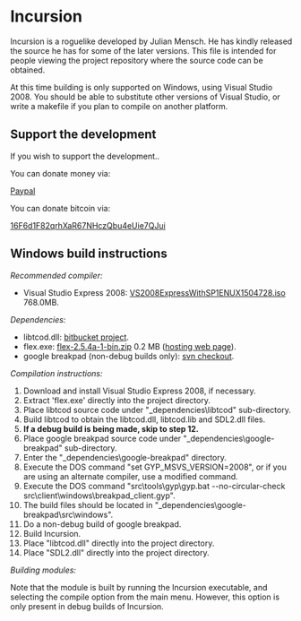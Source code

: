 Incursion
=========

Incursion is a roguelike developed by Julian Mensch.  He has kindly released the source he has for some of the later versions.  This file is intended for people viewing the project repository where the source code can be obtained.

At this time building is only supported on Windows, using Visual Studio 2008.  You should be able to substitute other versions of Visual Studio, or write a makefile if you plan to compile on another platform.

Support the development
-----------------------

If you wish to support the development..

You can donate money via:

  [Paypal](http://disinterest.org/donate.html)

You can donate bitcoin via:

  [16F6d1F82qrhXaR67NHczQbu4eUie7QJui](https://blockchain.info/address/16F6d1F82qrhXaR67NHczQbu4eUie7QJui)

Windows build instructions
--------------------------

*Recommended compiler:*

  * Visual Studio Express 2008: [VS2008ExpressWithSP1ENUX1504728.iso](http://download.microsoft.com/download/E/8/E/E8EEB394-7F42-4963-A2D8-29559B738298/VS2008ExpressWithSP1ENUX1504728.iso) 768.0MB.

*Dependencies:*

  * libtcod.dll: [bitbucket project](https://bitbucket.org/jice/libtcod).
  * flex.exe: [flex-2.5.4a-1-bin.zip](http://gnuwin32.sourceforge.net/downlinks/flex-bin-zip.php) 0.2 MB ([hosting web page](http://gnuwin32.sourceforge.net/packages/flex.htm)).
  * google breakpad (non-debug builds only):  [svn checkout](https://code.google.com/p/google-breakpad/).

*Compilation instructions:*

  1. Download and install Visual Studio Express 2008, if necessary.
  2. Extract 'flex.exe' directly into the project directory.
  3. Place libtcod source code under "_dependencies\libtcod" sub-directory.
  4. Build libtcod to obtain the libtcod.dll, libtcod.lib and SDL2.dll files.
  5. **If a debug build is being made, skip to step 12.**
  6. Place google breakpad source code under "_dependencies\google-breakpad" sub-directory.
  7. Enter the "_dependencies\google-breakpad" directory.
  8. Execute the DOS command "set GYP_MSVS_VERSION=2008", or if you are using an alternate compiler, use a modified command.
  9. Execute the DOS command "src\tools\gyp\gyp.bat --no-circular-check  src\client\windows\breakpad_client.gyp".
  10. The build files should be located in "_dependencies\google-breakpad\src\windows".
  11. Do a non-debug build of google breakpad.
  12. Build Incursion.
  13. Place "libtcod.dll" directly into the project directory.
  14. Place "SDL2.dll" directly into the project directory.

*Building modules:*

Note that the module is built by running the Incursion executable, and selecting the compile option from the main menu.  However, this option is only present in debug builds of Incursion.
